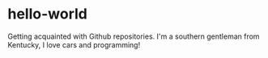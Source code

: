 # hello-world
Getting acquainted with Github repositories.
I'm a southern gentleman from Kentucky, I love cars and programming!
